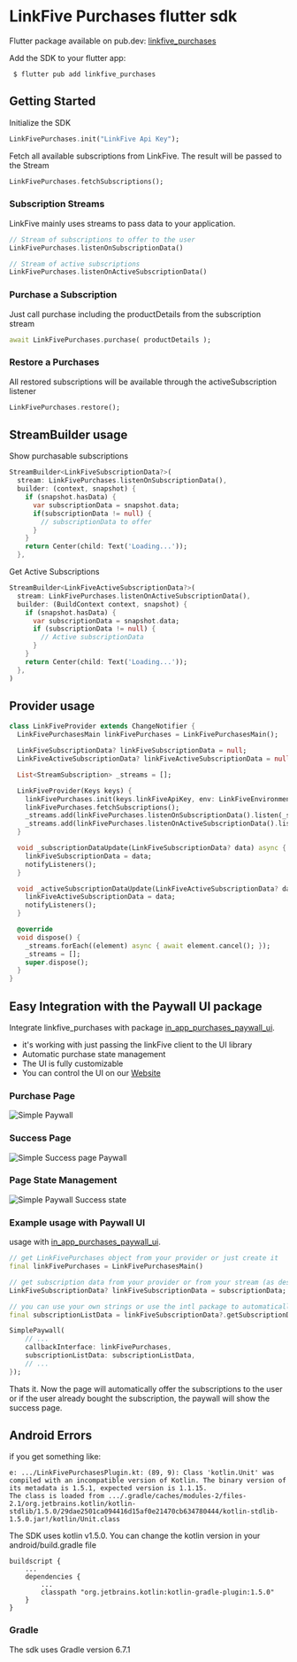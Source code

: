 # LinkFive Purchases flutter sdk

Flutter package available on pub.dev: [linkfive_purchases](https://pub.dev/packages/linkfive_purchases)

Add the SDK to your flutter app:

```
 $ flutter pub add linkfive_purchases
```

## Getting Started

Initialize the SDK

```dart
LinkFivePurchases.init("LinkFive Api Key");
```

Fetch all available subscriptions from LinkFive. The result will be passed to the Stream

```dart
LinkFivePurchases.fetchSubscriptions();
```

### Subscription Streams

LinkFive mainly uses streams to pass data to your application.

```dart
// Stream of subscriptions to offer to the user
LinkFivePurchases.listenOnSubscriptionData()

// Stream of active subscriptions
LinkFivePurchases.listenOnActiveSubscriptionData()
```

### Purchase a Subscription

Just call purchase including the productDetails from the subscription stream

```dart
await LinkFivePurchases.purchase( productDetails );
```

### Restore a Purchases

All restored subscriptions will be available through the activeSubscription listener

```dart
LinkFivePurchases.restore();
```

## StreamBuilder usage

Show purchasable subscriptions

```dart
StreamBuilder<LinkFiveSubscriptionData?>(
  stream: LinkFivePurchases.listenOnSubscriptionData(),
  builder: (context, snapshot) {
    if (snapshot.hasData) {
      var subscriptionData = snapshot.data;
      if(subscriptionData != null) {
        // subscriptionData to offer
      }
    }
    return Center(child: Text('Loading...'));
  },
```

Get Active Subscriptions

```dart
StreamBuilder<LinkFiveActiveSubscriptionData?>(
  stream: LinkFivePurchases.listenOnActiveSubscriptionData(),
  builder: (BuildContext context, snapshot) {
    if (snapshot.hasData) {
      var subscriptionData = snapshot.data;
      if (subscriptionData != null) {
        // Active subscriptionData
      }
    }
    return Center(child: Text('Loading...'));
  },
)
```

## Provider usage
```dart
class LinkFiveProvider extends ChangeNotifier {
  LinkFivePurchasesMain linkFivePurchases = LinkFivePurchasesMain();

  LinkFiveSubscriptionData? linkFiveSubscriptionData = null;
  LinkFiveActiveSubscriptionData? linkFiveActiveSubscriptionData = null;

  List<StreamSubscription> _streams = [];

  LinkFiveProvider(Keys keys) {
    linkFivePurchases.init(keys.linkFiveApiKey, env: LinkFiveEnvironment.STAGING);
    linkFivePurchases.fetchSubscriptions();
    _streams.add(linkFivePurchases.listenOnSubscriptionData().listen(_subscriptionDataUpdate));
    _streams.add(linkFivePurchases.listenOnActiveSubscriptionData().listen(_activeSubscriptionDataUpdate));
  }

  void _subscriptionDataUpdate(LinkFiveSubscriptionData? data) async {
    linkFiveSubscriptionData = data;
    notifyListeners();
  }

  void _activeSubscriptionDataUpdate(LinkFiveActiveSubscriptionData? data) {
    linkFiveActiveSubscriptionData = data;
    notifyListeners();
  }

  @override
  void dispose() {
    _streams.forEach((element) async { await element.cancel(); });
    _streams = [];
    super.dispose();
  }
}
```

## Easy Integration with the Paywall UI package

Integrate linkfive_purchases with package [in_app_purchases_paywall_ui](https://pub.dev/packages/in_app_purchases_paywall_ui).

* it's working with just passing the linkFive client to the UI library
* Automatic purchase state management
* The UI is fully customizable
* You can control the UI on our [Website](https://www.linkfive.io)

### Purchase Page

<img src="https://raw.githubusercontent.com/LinkFive/flutter-purchases-sdk/master/resources/simple_paywall_design.png" alt="Simple Paywall"/>

### Success Page

<img src="https://raw.githubusercontent.com/LinkFive/flutter-purchases-sdk/master/resources/simple_paywall_design_success.png" alt="Simple Success page Paywall"/>

### Page State Management

<img src="https://raw.githubusercontent.com/LinkFive/flutter-purchases-sdk/master/resources/state_management_control.gif" alt="Simple Paywall Success state"/>

### Example usage with Paywall UI
usage with [in_app_purchases_paywall_ui](https://pub.dev/packages/in_app_purchases_paywall_ui).

```dart
// get LinkFivePurchases object from your provider or just create it
final linkFivePurchases = LinkFivePurchasesMain()

// get subscription data from your provider or from your stream (as described above)
LinkFiveSubscriptionData? linkFiveSubscriptionData = subscriptionData;

// you can use your own strings or use the intl package to automatically generate the subscription strings
final subscriptionListData = linkFiveSubscriptionData?.getSubscriptionData(context: context) ?? []

SimplePaywall(
    // ...
    callbackInterface: linkFivePurchases,
    subscriptionListData: subscriptionListData,
    // ...
});
```

Thats it. Now the page will automatically offer the subscriptions to the user or if the user already bought the subscription, the paywall will show the success page.

## Android Errors

if you get something like:

```
e: .../LinkFivePurchasesPlugin.kt: (89, 9): Class 'kotlin.Unit' was compiled with an incompatible version of Kotlin. The binary version of its metadata is 1.5.1, expected version is 1.1.15.
The class is loaded from .../.gradle/caches/modules-2/files-2.1/org.jetbrains.kotlin/kotlin-stdlib/1.5.0/29dae2501ca094416d15af0e21470cb634780444/kotlin-stdlib-1.5.0.jar!/kotlin/Unit.class
```

The SDK uses kotlin v1.5.0. You can change the kotlin version in your android/build.gradle file

```
buildscript {
    ...
    dependencies {
        ...
        classpath "org.jetbrains.kotlin:kotlin-gradle-plugin:1.5.0"
    }
}
```

### Gradle

The sdk uses Gradle version 6.7.1
